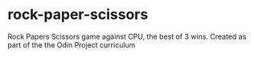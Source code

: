 # rock-paper-scissors

Rock Papers Scissors game against CPU, the best of 3 wins. Created as part of the the Odin Project curriculum
